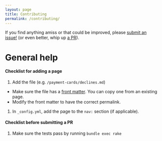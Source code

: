 ```yaml
---
layout: page
title: Contributing
permalink: /contributing/
---
```


If you find anything amiss or that could be improved, please [submit an issue!](https://github.com/payments-reference/payments-reference.github.io/issues/new) (or even better, whip up [a PR](https://github.com/payments-reference/payments-reference.github.io/compare)).

# General help

#### Checklist for adding a page

1. Add the file (e.g. `/payment-cards/declines.md`)
  - Make sure the file has a [front matter](http://jekyllrb.com/docs/frontmatter/). You can copy one from an existing page.
  - Modify the front matter to have the correct permalink.
1. In `_config.yml`, add the page to the `nav:` section (if applicable).

#### Checklist before submitting a PR

1. Make sure the tests pass by running `bundle exec rake`
